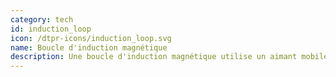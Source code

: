 ```yaml
---
category: tech
id: induction_loop
icon: /dtpr-icons/induction_loop.svg
name: Boucle d'induction magnétique
description: Une boucle d'induction magnétique utilise un aimant mobile pour générer un courant électrique dans un fil à proximité. Lorsqu'un objet métallique se déplace à proximité du fil, il modifie le courant. Cela le rend utile pour détecter les véhicules ou d'autres objets métalliques. Cliquez [ici](https://fr.wikipedia.org/wiki/Boucle_d%27induction_magn%C3%A9tique) pour en savoir plus.
---
```

